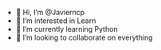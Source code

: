 - 👋 Hi, I’m @Javierncp
- 👀 I’m interested in Learn
- 🌱 I’m currently learning Python
- 💞️ I’m looking to collaborate on everything

<!---
Javierncp/Javierncp is a ✨ special ✨ repository because its `README.md` (this file) appears on your GitHub profile.
You can click the Preview link to take a look at your changes.
--->
